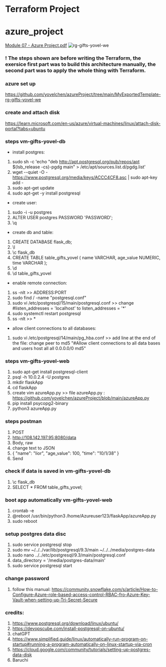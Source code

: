 # Terraform Project
# azure_project
[Module 07 - Azure Project.pdf](https://github.com/yovelchen/azure_project/files/11929569/Module.07.-.Azure.Project.pdf)
![rg-gifts-yovel-we](https://github.com/yovelchen/azureProject/assets/134883587/8159e8a0-a14b-41eb-8ba8-4759af2fad19)

### ! The steps shown are before writing the Terraform, the exersice first part was to build this architecture manually, the second part was to apply the whole thing with Terraform. 

### azure set up 
https://github.com/yovelchen/azureProject/tree/main/MyExportedTemplate-rg-gifts-yovel-we
### create and attach disk
https://learn.microsoft.com/en-us/azure/virtual-machines/linux/attach-disk-portal?tabs=ubuntu

### steps vm-gifts-yovel-db

- install postgres:

1. sudo sh -c 'echo "deb http://apt.postgresql.org/pub/repos/apt   $(lsb_release -cs)-pgdg main" > /etc/apt/sources.list.d/pgdg.list'
2. wget --quiet -O -   https://www.postgresql.org/media/keys/ACCC4CF8.asc | sudo apt-key add -
3. sudo apt-get update
4. sudo apt-get -y install postgresql

- create user: 
1. sudo -i -u postgres
2. ALTER USER postgres PASSWORD 'PASSWORD';
3. \q

- create db and table: 
1. CREATE DATABASE flask_db;
2. \l
3. \c flask_db
4. CREATE TABLE table_gifts_yovel ( name VARCHAR, age_value NUMERIC, time VARCHAR );
5. \d
6. \d table_gifts_yovel


- enable remote connection: 
1. ss -nlt >> ADDRESS:PORT
2. sudo find / -name "postgresql.conf"
3. sudo vi /etc/postgresql/15/main/postgresql.conf >> change #listen_addresses = 'localhost' to listen_addresses = '*' 
3. sudo systemctl restart postgresql
4. ss -nlt >> * 

- allow client connections to all databases:
1. sudo vi /etc/postgresql/14/main/pg_hba.conf >> add line at the end of the file: change peer to md5
"#Allow client connections to all data bases and users 
host    all          all            0.0.0.0/0  md5"

### steps vm-gifts-yovel-web
1. sudo apt-get install postgresql-client
2. psql -h 10.0.2.4 -U postgres
3. mkdir flaskApp 
4. cd flaskApp 
5. create vim azureApp.py >> file azureApp.py :  https://github.com/yovelchen/azureProject/blob/main/azureApp.py
6. pip install psycopg2-binary
7. python3 azureApp.py

### steps postman
1. POST
2. http://108.142.197.95:8080/data
3. Body, raw
4. change text to JSON
5. {
"name": "lior",
"age_value": 100,
"time": "10/1/38"
}
6. Send

### check if data is saved in vm-gifts-yovel-db
1. \c flask_db
2. SELECT * FROM table_gifts_yovel;

### boot app automatically vm-gifts-yovel-web
1. crontab -e
2. @reboot /usr/bin/python3 /home/Azureuser123/flaskApp/azureApp.py
3. sudo reboot

### setup postgres data disc
1. sudo service postgresql stop
2. sudo mv ~/../../var/lib/postgresql/9.3/main ~/../../media/postgres-data
3. sudo nano ../../etc/postgresql/9.3/main/postgresql.conf
4. data_directory = '/media/postgres-data/main'
5. sudo service postgresql start

### change password 
1. follow this manual: 
https://community.snowflake.com/s/article/How-to-Configure-Azure-role-based-access-control-RBAC-fro-Azure-Key-Vault-when-setting-up-Tri-Secret-Secure
   
### credits:
1. https://www.postgresql.org/download/linux/ubuntu/
2. https://devopscube.com/install-postgresql-on-ubuntu/
3. chatGPT
4. https://www.simplified.guide/linux/automatically-run-program-on-startup#running-a-program-automatically-on-linux-startup-via-cron
5. https://cloud.google.com/community/tutorials/setting-up-postgres-data-disk
6. Baruchi 
